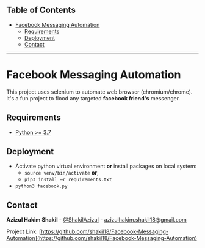 
## Table of Contents

- [Facebook Messaging Automation <a name = "about_the_project"></a>](#facebook-messaging-automation-)
  - [Requirements <a name = "requirements"></a>](#requirements-)
  - [Deployment <a  name = "deployment"></a>](#deployment-)
  - [Contact <a name = "contact"></a>](#contact-)
---

<!-- ABOUT THE PROJECT -->
# Facebook Messaging Automation <a name = "about_the_project"></a>

This project uses selenium to automate web browser (chromium/chrome). It's a fun project to flood any targeted **facebook friend's** messenger. 


<!-- REQUIREMENTS  -->
## Requirements <a name = "requirements"></a>

-  [Python >= 3.7 <a href="https://www.python.org/downloads/"> </a>](python_download)


<!-- DEPLOYMENT -->
## Deployment <a  name = "deployment"></a>

- Activate python virtual environment **or** install packages on local system:
	- `source venv/bin/activate` **or**,
	- `pip3 install –r requirements.txt`
-   `python3 facebook.py`


<!-- CONTACT -->
## Contact <a name = "contact"></a>

**Azizul Hakim Shakil** - [@ShakilAzizul](https://twitter.com/ShakilAzizul) - azizulhakim.shakil18@gmail.com

Project Link: [https://github.com/shakil18/Facebook-Messaging-Automation](https://github.com/shakil18/Facebook-Messaging-Automation)